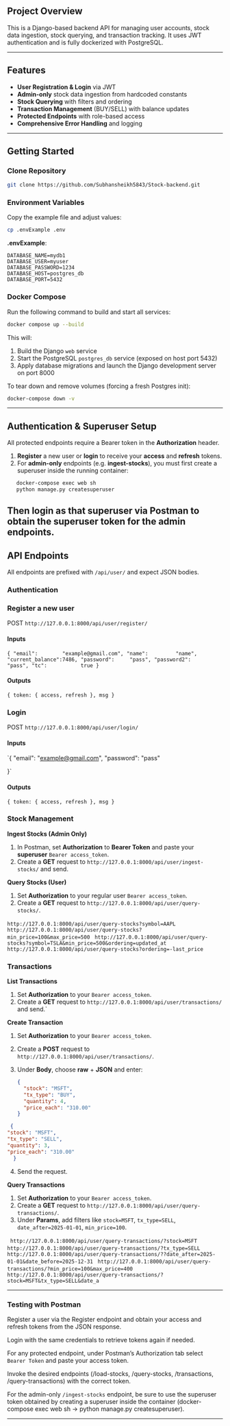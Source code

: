 
## Project Overview

This is a Django-based backend API for managing user accounts, stock data ingestion, stock querying, and transaction tracking. It uses JWT authentication and is fully dockerized with PostgreSQL.

---

## Features

* **User Registration & Login** via JWT
* **Admin-only** stock data ingestion from hardcoded constants
* **Stock Querying** with filters and ordering
* **Transaction Management** (BUY/SELL) with balance updates
* **Protected Endpoints** with role-based access
* **Comprehensive Error Handling** and logging

---




## Getting Started

### Clone Repository

```bash
git clone https://github.com/Subhansheikh5843/Stock-backend.git

```

### Environment Variables

Copy the example file and adjust values:

```bash
cp .envExample .env
```

**.envExample**:

```
DATABASE_NAME=mydb1
DATABASE_USER=myuser
DATABASE_PASSWORD=1234
DATABASE_HOST=postgres_db
DATABASE_PORT=5432
```

### Docker Compose

Run the following command to build and start all services:

```bash
docker compose up --build
```

This will:

1. Build the Django `web` service
2. Start the PostgreSQL `postgres_db` service (exposed on host port 5432)
3. Apply database migrations and launch the Django development server on port 8000

To tear down and remove volumes (forcing a fresh Postgres init):

```bash
docker-compose down -v
```

---

## Authentication & Superuser Setup

All protected endpoints require a Bearer token in the **Authorization** header.

1. **Register** a new user or **login** to receive your **access** and **refresh** tokens.
2. For **admin-only** endpoints (e.g. **ingest-stocks**), you must first create a superuser inside the running container:

```bash
   docker-compose exec web sh
   python manage.py createsuperuser
```

   Then **login** as that superuser via Postman to obtain the superuser token for the admin endpoints.
---

## API Endpoints

All endpoints are prefixed with `/api/user/` and expect JSON bodies.

### Authentication
### Register a new user               
 POST    `http://127.0.0.1:8000/api/user/register/`     
 #### Inputs   
`{
  "email":        "example@gmail.com",
  "name":         "name",
  "current_balance":7486,
  "password":     "pass",
  "password2":    "pass",
  "tc":           true
}`
 #### Outputs
  `{ token: { access, refresh }, msg }`

### Login 
 POST    `http://127.0.0.1:8000/api/user/login/`   
#### Inputs 
`{
  "email":        "example@gmail.com",
  "password":     "pass"

}` 
 #### Outputs                
`{ token: { access, refresh }, msg }` 



### Stock Management

**Ingest Stocks (Admin Only)**

1. In Postman, set **Authorization** to **Bearer Token** and paste your **superuser** `Bearer access_token`.
2. Create a **GET** request to `http://127.0.0.1:8000/api/user/ingest-stocks/` and send.       

**Query Stocks (User)**

1. Set **Authorization** to your regular user `Bearer access_token`.
2. Create a **GET** request to `http://127.0.0.1:8000/api/user/query-stocks/`.

 `http://127.0.0.1:8000/api/user/query-stocks?symbol=AAPL`
` http://127.0.0.1:8000/api/user/query-stocks?min_price=100&max_price=500`
` http://127.0.0.1:8000/api/user/query-stocks?symbol=TSLA&min_price=500&ordering=updated_at`
` http://127.0.0.1:8000/api/user/query-stocks?ordering=-last_price  `

### Transactions

**List Transactions**

1. Set **Authorization** to your `Bearer access_token`.
2. Create a **GET** request to `http://127.0.0.1:8000/api/user/transactions/` and send.`                                                                                           
 
**Create Transaction**

1. Set **Authorization** to your `Bearer access_token`.
2. Create a **POST** request to `http://127.0.0.1:8000/api/user/transactions/`.
3. Under **Body**, choose **raw** + **JSON** and enter:

   ```json
   {
     "stock": "MSFT",
     "tx_type": "BUY",
     "quantity": 4,
     "price_each": "310.00"
   }
   ```
  ```json
   {
  "stock": "MSFT",
  "tx_type": "SELL",
  "quantity": 3,
  "price_each": "310.00"
    }
   ```

4. Send the request.


**Query Transactions**

1. Set **Authorization** to your `Bearer access_token`.
2. Create a **GET** request to `http://127.0.0.1:8000/api/user/query-transactions/`.
3. Under **Params**, add filters like `stock=MSFT`, `tx_type=SELL`, `date_after=2025-01-01`, `min_price=100`. 

` http://127.0.0.1:8000/api/user/query-transactions/?stock=MSFT`
` http://127.0.0.1:8000/api/user/query-transactions/?tx_type=SELL`
` http://127.0.0.1:8000/api/user/query-transactions/??date_after=2025-01-01&date_before=2025-12-31`
` http://127.0.0.1:8000/api/user/query-transactions/?min_price=100&max_price=400`
` http://127.0.0.1:8000/api/user/query-transactions/?stock=MSFT&tx_type=SELL&date_a`

---

### Testing with Postman

Register a user via the Register endpoint and obtain your access and refresh tokens from the JSON response.

Login with the same credentials to retrieve tokens again if needed.

For any protected endpoint, under Postman’s Authorization tab select `Bearer Token` and paste your access token.

Invoke the desired endpoints (/load-stocks, /query-stocks, /transactions, /query-transactions) with the correct token.

For the admin-only `/ingest-stocks` endpoint, be sure to use the superuser token obtained by creating a superuser inside the container (docker-compose exec web sh → python manage.py createsuperuser).

---
